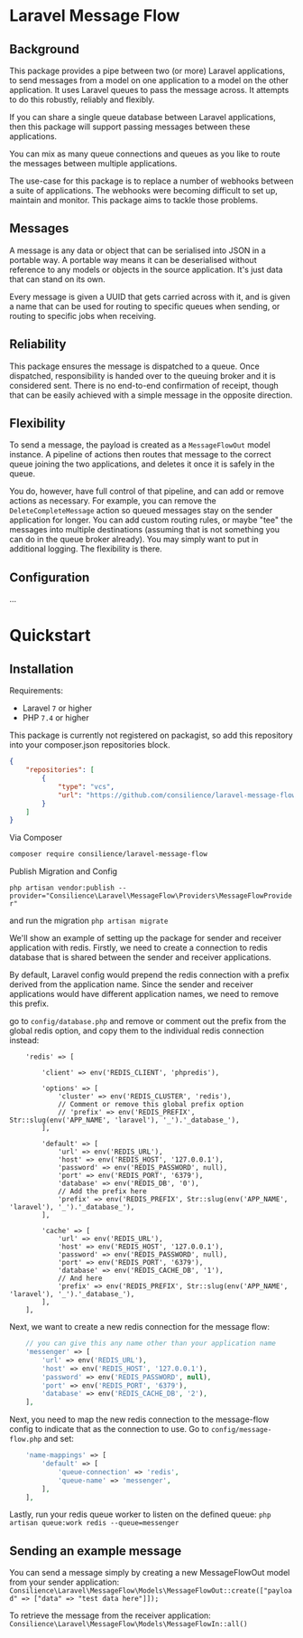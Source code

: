 
# Laravel Message Flow

## Background

This package provides a pipe between two (or more) Laravel applications,
to send messages from a model on one application to a model on the
other application. It uses Laravel queues to pass the message across.
It attempts to do this robustly, reliably and flexibly.

If you can share a single queue database between Laravel applications,
then this package will support passing messages between these applications.

You can mix as many queue connections and queues as you like to route
the messages between multiple applications.

The use-case for this package is to replace a number of webhooks between
a suite of applications. The webhooks were becoming difficult to set
up, maintain and monitor. This package aims to tackle those problems.

## Messages

A message is any data or object that can be serialised into JSON in a
portable way. A portable way means it can be deserialised without
reference to any models or objects in the source application.
It's just data that can stand on its own.

Every message is given a UUID that gets carried across with it,
and is given a name that can be used for routing to specific queues
when sending, or routing to specific jobs when receiving.

## Reliability

This package ensures the message is dispatched to a queue.
Once dispatched, responsibility is handed over to the queuing broker
and it is considered sent. There is no end-to-end confirmation of receipt,
though that can be easily achieved with a simple message
in the opposite direction.

## Flexibility

To send a message, the payload is created as a `MessageFlowOut` model
instance. A pipeline of actions then routes that message to the correct
queue joining the two applications, and deletes it once it is safely
in the queue.

You do, however, have full control of that pipeline, and can add or
remove actions as necessary.
For example, you can remove the `DeleteCompleteMessage` action so queued
messages stay on the sender application for longer. You can add custom
routing rules, or maybe "tee" the messages into multiple destinations
(assuming that is not something you can do in the queue broker already).
You may simply want to put in additional logging.
The flexibility is there.

## Configuration

...

# Quickstart

## Installation


Requirements:

- Laravel `7` or higher  
- PHP `7.4` or higher


This package is currently not registered on packagist, so add this repository into your composer.json repositories block.

```json
{
    "repositories": [
        {
            "type": "vcs",
            "url": "https://github.com/consilience/laravel-message-flow"
        }
    ]
}
```


Via Composer

```bash
composer require consilience/laravel-message-flow
```


Publish Migration and Config

`php artisan vendor:publish --provider="Consilience\Laravel\MessageFlow\Providers\MessageFlowProvider"`

and run the migration `php artisan migrate`

We'll show an example of setting up the package for sender and receiver application with redis.
Firstly, we need to create a connection to redis database that is shared between the sender and receiver applications.

By default, Laravel config would prepend the redis connection with a prefix derived from the application name.
Since the sender and receiver applications would have different application names, we need to remove this prefix.


go to `config/database.php` and remove or comment out the prefix from the global redis option, 
and copy them to the individual redis connection instead:
```
    'redis' => [

        'client' => env('REDIS_CLIENT', 'phpredis'),

        'options' => [
            'cluster' => env('REDIS_CLUSTER', 'redis'),
            // Comment or remove this global prefix option
            // 'prefix' => env('REDIS_PREFIX', Str::slug(env('APP_NAME', 'laravel'), '_').'_database_'),
        ],

        'default' => [
            'url' => env('REDIS_URL'),
            'host' => env('REDIS_HOST', '127.0.0.1'),
            'password' => env('REDIS_PASSWORD', null),
            'port' => env('REDIS_PORT', '6379'),
            'database' => env('REDIS_DB', '0'),
            // Add the prefix here
            'prefix' => env('REDIS_PREFIX', Str::slug(env('APP_NAME', 'laravel'), '_').'_database_'),
        ],

        'cache' => [
            'url' => env('REDIS_URL'),
            'host' => env('REDIS_HOST', '127.0.0.1'),
            'password' => env('REDIS_PASSWORD', null),
            'port' => env('REDIS_PORT', '6379'),
            'database' => env('REDIS_CACHE_DB', '1'),
            // And here
            'prefix' => env('REDIS_PREFIX', Str::slug(env('APP_NAME', 'laravel'), '_').'_database_'),
        ],
    ],
```

Next, we want to create a new redis connection for the message flow:
```php
    // you can give this any name other than your application name
    'messenger' => [
        'url' => env('REDIS_URL'),
        'host' => env('REDIS_HOST', '127.0.0.1'),
        'password' => env('REDIS_PASSWORD', null),
        'port' => env('REDIS_PORT', '6379'),
        'database' => env('REDIS_CACHE_DB', '2'),
    ],
```

Next, you need to map the new redis connection to the message-flow config to indicate that as the connection to use.
Go to `config/message-flow.php` and set:

```php
    'name-mappings' => [
        'default' => [
            'queue-connection' => 'redis',
            'queue-name' => 'messenger',
        ],
    ],
```

Lastly, run your redis queue worker to listen on the defined queue:
`php artisan queue:work redis --queue=messenger`

## Sending an example message

You can send a message simply by creating a new MessageFlowOut model from your sender application:
`Consilience\Laravel\MessageFlow\Models\MessageFlowOut::create(["payload" => ["data" => "test data here"]]);`

To retrieve the message from the receiver application:
`Consilience\Laravel\MessageFlow\Models\MessageFlowIn::all()`

